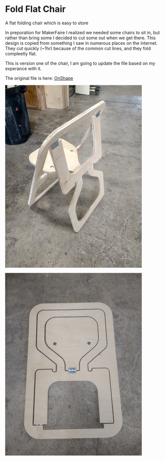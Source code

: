 # Fold Flat Chair

A flat folding chair which is easy to store


In preporation for MakerFaire I realized we needed some chairs to sit in, but rather than bring some I decided to cut some out when we get there. This design is copied from something I saw in numerous places on the internet. They cut quickly (~1hr) because of the common cut lines, and they fold compleetly flat.

This is version one of the chair, I am going to update the file based on my experance with it.

The original file is here: [OnShape](https://cad.onshape.com/documents/512dd4d4644f0b47d533aa92/w/dfb9ea0334313cd7fdf95b7e/e/59f65984aec93f847040b217)

![side view](https://raw.githubusercontent.com/MaslowCommunityGarden/Fold-Flat-Chair/master/back.jpg)

![folded flat](https://raw.githubusercontent.com/MaslowCommunityGarden/Fold-Flat-Chair/master/folded%20flat.jpg)
